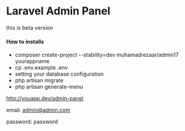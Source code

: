 # Laravel Admin Panel

this is beta version

#### How to installs

- composer create-project --stability=dev muhamadrezaar/admin17  yourappname
- cp .env.example .env
- setting your database configuration
- php artisan migrate
- php artisan generate-menu


http://youapp.dev/admin-panel

email: admin@admin.com

password: password